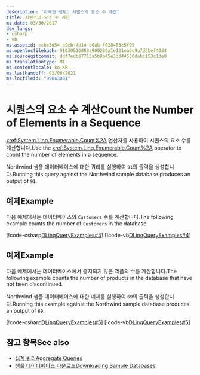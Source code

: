 ```yaml
---
description: '자세한 정보: 시퀀스의 요소 수 계산'
title: 시퀀스의 요소 수 계산
ms.date: 03/30/2017
dev_langs:
- csharp
- vb
ms.assetid: ccbe5d54-c9eb-4b14-b0ab-f628483c5f99
ms.openlocfilehash: 91030516098e900229a1e131ea0c9a7d8bef4034
ms.sourcegitcommit: ddf7edb67715a5b9a45e3dd44536dabc153c1de0
ms.translationtype: MT
ms.contentlocale: ko-KR
ms.lasthandoff: 02/06/2021
ms.locfileid: "99663081"
---
```

# <a name="count-the-number-of-elements-in-a-sequence"></a><span data-ttu-id="e4368-103">시퀀스의 요소 수 계산</span><span class="sxs-lookup"><span data-stu-id="e4368-103">Count the Number of Elements in a Sequence</span></span>

<span data-ttu-id="e4368-104"><xref:System.Linq.Enumerable.Count%2A> 연산자를 사용하여 시퀀스의 요소 수를 계산합니다.</span><span class="sxs-lookup"><span data-stu-id="e4368-104">Use the <xref:System.Linq.Enumerable.Count%2A> operator to count the number of elements in a sequence.</span></span>  
  
 <span data-ttu-id="e4368-105">Northwind 샘플 데이터베이스에 대한 쿼리를 실행하여 `91`의 출력을 생성합니다.</span><span class="sxs-lookup"><span data-stu-id="e4368-105">Running this query against the Northwind sample database produces an output of `91`.</span></span>  
  
## <a name="example"></a><span data-ttu-id="e4368-106">예제</span><span class="sxs-lookup"><span data-stu-id="e4368-106">Example</span></span>  

 <span data-ttu-id="e4368-107">다음 예제에서는 데이터베이스의 `Customers` 수를 계산합니다.</span><span class="sxs-lookup"><span data-stu-id="e4368-107">The following example counts the number of `Customers` in the database.</span></span>  
  
 [!code-csharp[DLinqQueryExamples#4](../../../../../../samples/snippets/csharp/VS_Snippets_Data/DLinqQueryExamples/cs/Program.cs#4)]
 [!code-vb[DLinqQueryExamples#4](../../../../../../samples/snippets/visualbasic/VS_Snippets_Data/DLinqQueryExamples/vb/Module1.vb#4)]  
  
## <a name="example"></a><span data-ttu-id="e4368-108">예제</span><span class="sxs-lookup"><span data-stu-id="e4368-108">Example</span></span>  

 <span data-ttu-id="e4368-109">다음 예제에서는 데이터베이스에서 중지되지 않은 제품의 수를 계산합니다.</span><span class="sxs-lookup"><span data-stu-id="e4368-109">The following example counts the number of products in the database that have not been discontinued.</span></span>  
  
 <span data-ttu-id="e4368-110">Northwind 샘플 데이터베이스에 대한 예제를 실행하여 `69`의 출력을 생성합니다.</span><span class="sxs-lookup"><span data-stu-id="e4368-110">Running this example against the Northwind sample database produces an output of `69`.</span></span>  
  
 [!code-csharp[DLinqQueryExamples#5](../../../../../../samples/snippets/csharp/VS_Snippets_Data/DLinqQueryExamples/cs/Program.cs#5)]
 [!code-vb[DLinqQueryExamples#5](../../../../../../samples/snippets/visualbasic/VS_Snippets_Data/DLinqQueryExamples/vb/Module1.vb#5)]  
  
## <a name="see-also"></a><span data-ttu-id="e4368-111">참고 항목</span><span class="sxs-lookup"><span data-stu-id="e4368-111">See also</span></span>

- [<span data-ttu-id="e4368-112">집계 쿼리</span><span class="sxs-lookup"><span data-stu-id="e4368-112">Aggregate Queries</span></span>](aggregate-queries.md)
- [<span data-ttu-id="e4368-113">샘플 데이터베이스 다운로드</span><span class="sxs-lookup"><span data-stu-id="e4368-113">Downloading Sample Databases</span></span>](downloading-sample-databases.md)
